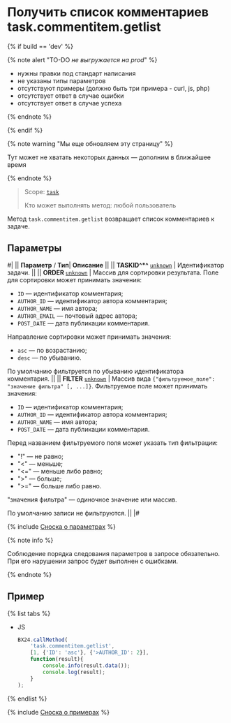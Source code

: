 # Получить список комментариев task.commentitem.getlist

{% if build == 'dev' %}

{% note alert "TO-DO _не выгружается на prod_" %}

- нужны правки под стандарт написания
- не указаны типы параметров
- отсутствуют примеры (должно быть три примера - curl, js, php)
- отсутствует ответ в случае ошибки
- отсутствует ответ в случае успеха

{% endnote %}

{% endif %}

{% note warning "Мы еще обновляем эту страницу" %}

Тут может не хватать некоторых данных — дополним в ближайшее время

{% endnote %}

> Scope: [`task`](../../scopes/permissions.md)
>
> Кто может выполнять метод: любой пользователь

Метод `task.commentitem.getlist` возвращает список комментариев к задаче.

## Параметры

#|
||  **Параметр** / **Тип**| **Описание** ||
|| **TASKID^*^**
[`unknown`](../../data-types.md) | Идентификатор задачи. ||
|| **ORDER**
[`unknown`](../../data-types.md) | Массив для сортировки результата. Поле для сортировки может принимать значения:
- `ID` — идентификатор комментария; 
- `AUTHOR_ID` — идентификатор автора комментария; 
- `AUTHOR_NAME` — имя автора;
- `AUTHOR_EMAIL` — почтовый адрес автора; 
- `POST_DATE` — дата публикации комментария. 

Направление сортировки может принимать значения:
- `asc` — по возрастанию; 
- `desc` — по убыванию.

По умолчанию фильтруется по убыванию идентификатора комментария. ||
|| **FILTER**
[`unknown`](../../data-types.md) | Массив вида `{"фильтруемое_поле": "значение фильтра" [, ...]}`. Фильтруемое поле может принимать значения: 
- `ID` — идентификатор комментария; 
- `AUTHOR_ID` — идентификатор автора комментария; 
- `AUTHOR_NAME` — имя автора; 
- `POST_DATE` — дата публикации комментария.

Перед названием фильтруемого поля может указать тип фильтрации:
- "!" — не равно; 
- "<" — меньше; 
- "<=" — меньше либо равно;  
- ">" — больше;  
- ">=" — больше либо равно.  

"значения фильтра" — одиночное значение или массив.

По умолчанию записи не фильтруются. ||
|#

{% include [Сноска о параметрах](../../../_includes/required.md) %}

{% note info %}

Соблюдение порядка следования параметров в запросе обязательно. При его нарушении запрос будет выполнен с ошибками.

{% endnote %}

## Пример

{% list tabs %}

- JS

    ```js
    BX24.callMethod(
        'task.commentitem.getlist',
        [1, {'ID': 'asc'}, {'>AUTHOR_ID': 2}],
        function(result){
            console.info(result.data());
            console.log(result);
        }
    );
    ```

{% endlist %}

{% include [Сноска о примерах](../../../_includes/examples.md) %}